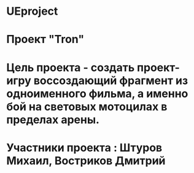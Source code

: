 # UEproject
# Проект "Tron"
# Цель проекта - создать проект-игру воссоздающий фрагмент из одноименного фильма, а именно бой на световых мотоцилах в пределах арены.
# Участники проекта : Штуров Михаил, Востриков Дмитрий
